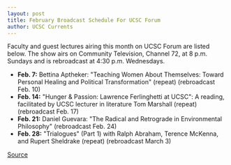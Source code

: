 ```yaml
---
layout: post
title: February Broadcast Schedule For UCSC Forum
author: UCSC Currents
---
```


Faculty and guest lectures airing this month on UCSC Forum are listed below. The show airs on Community Television, Channel 72, at 8 p.m. Sundays and is rebroadcast at 4:30 p.m. Wednesdays.
* **Feb. 7:** Bettina Aptheker: "Teaching Women About Themselves: Toward Personal Healing and Political Transformation" (repeat) (rebroadcast Feb. 10)
* **Feb. 14:** "Hunger & Passion: Lawrence Ferlinghetti at UCSC": A reading, facilitated by UCSC lecturer in literature Tom Marshall (repeat) (rebroadcast Feb. 17)
* **Feb. 21:** Daniel Guevara: "The Radical and Retrograde in Environmental Philosophy" (rebroadcast Feb. 24)
* **Feb. 28:** "Trialogues" (Part 1) with Ralph Abraham, Terence McKenna, and Rupert Sheldrake (repeat) (rebroadcast March 3)

[Source](http://www1.ucsc.edu/oncampus/currents/98-99/02-01/ctv.htm "Permalink to Community Television roster for February; 02-01-99")
